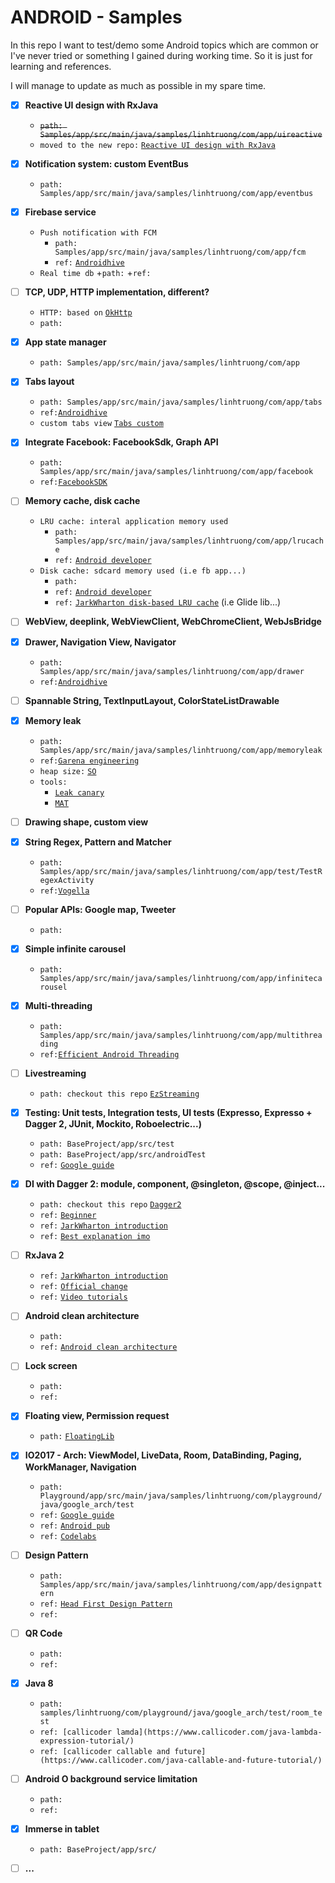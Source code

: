 # ANDROID - Samples
In this repo I want to test/demo some Android topics which are common or I've never tried or something I gained during working time. So it is just for learning and references.

I will manage to update as much as possible in my spare time.

- [x] **Reactive UI design with RxJava**
  + ~~`path: Samples/app/src/main/java/samples/linhtruong/com/app/uireactive`~~
  + `moved to the new repo:` [`Reactive UI design with RxJava`](https://github.com/truongngoclinh/reactive-ui-with-rxjava)
  
- [x] **Notification system: custom EventBus**
  + `path: Samples/app/src/main/java/samples/linhtruong/com/app/eventbus`
  
- [x] **Firebase service**
  + `Push notification with FCM`
    + `path: Samples/app/src/main/java/samples/linhtruong/com/app/fcm`
    + `ref:` [`Androidhive`](http://www.androidhive.info/2012/10/android-push-notifications-using-google-cloud-messaging-gcm-php-and-mysql/)
  + `Real time db`
    +`path:`
    +`ref:`
  
- [ ] **TCP, UDP, HTTP implementation, different?**
  + `HTTP: based on` [`OkHttp`](https://github.com/square/okhttp)
  + `path:`
  
- [x] **App state manager**
  + `path: Samples/app/src/main/java/samples/linhtruong/com/app`

- [x] **Tabs layout**
  + `path: Samples/app/src/main/java/samples/linhtruong/com/app/tabs`
  + `ref:`[`Androidhive`](http://www.androidhive.info/2015/09/android-material-design-working-with-tabs/)
  + `custom tabs view` [`Tabs custom`](https://github.com/truongngoclinh/android_dagger2_sample)
  
- [x] **Integrate Facebook: FacebookSdk, Graph API**
  + `path: Samples/app/src/main/java/samples/linhtruong/com/app/facebook`
  + `ref:`[`FacebookSDK`](https://developers.facebook.com/docs/android/)

- [ ] **Memory cache, disk cache**
  + `LRU cache: interal application memory used`
    + `path: Samples/app/src/main/java/samples/linhtruong/com/app/lrucache`
    + `ref:` [`Android developer`](https://developer.android.com/reference/android/util/LruCache.html)
  + `Disk cache: sdcard memory used (i.e fb app...)`
    + `path: `
    + `ref:` [`Android developer`](https://developer.android.com/topic/performance/graphics/cache-bitmap.html#disk-cache)
    + `ref:` [`JarkWharton disk-based LRU cache`](https://github.com/JakeWharton/DiskLruCache) (i.e Glide lib...)

- [ ] **WebView, deeplink, WebViewClient, WebChromeClient, WebJsBridge**

- [x] **Drawer, Navigation View, Navigator**
  + `path: Samples/app/src/main/java/samples/linhtruong/com/app/drawer`
  + `ref:`[`Androidhive`](http://www.androidhive.info/2013/11/android-sliding-menu-using-navigation-drawer/)

- [ ] **Spannable String, TextInputLayout, ColorStateListDrawable**

- [x] **Memory leak**
  + `path: Samples/app/src/main/java/samples/linhtruong/com/app/memoryleak`
  + `ref:`[`Garena engineering`](https://engineering.garena.com/memory-leaks-in-android/)
  + `heap size:` [`SO`](http://stackoverflow.com/questions/18675557/what-is-the-maximum-amount-of-ram-an-app-can-use)
  + `tools:` 
    + [`Leak canary`](https://github.com/square/leakcanary)
    + [`MAT`](https://android-developers.googleblog.com/2011/03/memory-analysis-for-android.html)
  
- [ ] **Drawing shape,  custom view**

- [x] **String Regex, Pattern and Matcher**
  + `path: Samples/app/src/main/java/samples/linhtruong/com/app/test/TestRegexActivity`
  + `ref:`[`Vogella`](http://www.vogella.com/tutorials/JavaRegularExpressions/article.html)
  
- [ ] **Popular APIs: Google map, Tweeter**
  + `path:`
  
- [x] **Simple infinite carousel**
  + `path: Samples/app/src/main/java/samples/linhtruong/com/app/infinitecarousel`
  
- [x] **Multi-threading**
  + `path: Samples/app/src/main/java/samples/linhtruong/com/app/multithreading`
  + `ref:`[`Efficient Android Threading`](http://shop.oreilly.com/product/0636920029397.do) 

- [ ] **Livestreaming**
  + `path: checkout this repo` [`EzStreaming`](https://github.com/truongngoclinh/ezstreaming)
  
- [x] **Testing: Unit tests, Integration tests, UI tests (Expresso, Expresso + Dagger 2, JUnit, Mockito, Roboelectric...)**
  + `path: BaseProject/app/src/test`
  + `path: BaseProject/app/src/androidTest`
  + `ref:` [`Google guide`]()
  
- [x] **DI with Dagger 2: module, component, @singleton, @scope, @inject...**
  + `path: checkout this repo` [`Dagger2`](https://github.com/truongngoclinh/android_dagger2_sample)
  + `ref:` [`Beginner`](https://medium.com/@Miqubel/understanding-dagger-2-367ff1bd184f#.6h6kesto9)
  + `ref:` [`JarkWharton introduction`](https://www.youtube.com/watch?v=plK0zyRLIP8)
  + `ref:` [`Best explanation imo`](https://www.youtube.com/watch?v=Qwk7ESmaCq0&index=1&list=PLuR1PJnGR-Ih-HXnGSpnqjdhdvqcwhfFU)
  
- [ ] **RxJava 2**
  + `ref:` [`JarkWharton introduction`](https://www.youtube.com/watch?v=htIXKI5gOQU)
  + `ref:` [`Official change`](https://realm.io/news/gotocph-jake-wharton-exploring-rxjava2-android/)
  + `ref:` [`Video tutorials`](https://www.youtube.com/user/TwistedEquations/videos)
  
- [ ] **Android clean architecture**
  + `path:`
  + `ref:` [`Android clean architecture`](https://github.com/android10/Android-CleanArchitecture)
  
- [ ] **Lock screen**
  + `path:`
  + `ref:`
  
- [x] **Floating view, Permission request**
  + `path:` [`FloatingLib`](https://github.com/truongngoclinh/FloatingLib/blob/master/app/src/main/java/floatinglib/ved/garena/com/floatinglib/utils/FVPermissionUtils.java)
  
- [x] **IO2017 - Arch: ViewModel, LiveData, Room, DataBinding, Paging, WorkManager, Navigation**
  + `path: Playground/app/src/main/java/samples/linhtruong/com/playground/java/google_arch/test`
  + `ref:` [`Google guide`](https://developer.android.com/topic/libraries/architecture/) 
  + `ref:` [`Android pub`](https://android.jlelse.eu/android-architecture-components-room-migration-1a269e1aeef7)
  + `ref:` [`Codelabs`](https://codelabs.developers.google.com/codelabs/android-lifecycles/)
  
- [ ] **Design Pattern**
  + `path: Samples/app/src/main/java/samples/linhtruong/com/app/designpattern`
  + `ref:` [`Head First Design Pattern`](http://shop.oreilly.com/product/9780596007126.do)
  + `ref:`
  
- [ ] **QR Code**
  + `path:`
  + `ref:`
  
- [x] **Java 8**
  + `path: samples/linhtruong/com/playground/java/google_arch/test/room_test`
  + `ref: [callicoder lamda](https://www.callicoder.com/java-lambda-expression-tutorial/)`
  + `ref: [callicoder callable and future](https://www.callicoder.com/java-callable-and-future-tutorial/)`

- [ ] **Android O background service limitation**
  + `path:`
  + `ref:`

- [x] **Immerse in tablet**
  + `path: BaseProject/app/src/`

- [ ] **...**
